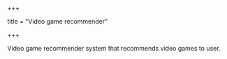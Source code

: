 +++

title = "Video game recommender"

+++

Video game recommender system that recommends video games to user.





